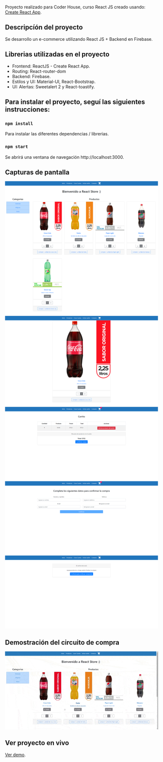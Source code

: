 Proyecto realizado para Coder House, curso React JS creado usando: [Create React App](https://github.com/facebook/create-react-app).

## Descripcíón del proyecto
Se desarrollo un e-commerce utilizando React JS + Backend en Firebase.

## Librerias utilizadas en el proyecto
- Frontend: ReactJS - Create React App.
- Routing: React-router-dom
- Backend: Firebase.
- Estilos y UI: Material-UI, React-Bootstrap.
- UI: Alertas: Sweetalert 2 y React-toastify.

## Para instalar el proyecto, seguí las siguientes instrucciones:

### `npm install`
Para instalar las diferentes dependencias / librerias.<br />

### `npm start`
Se abrirá una ventana de navegación http://localhost:3000.

## Capturas de pantalla
![image1](https://raw.githubusercontent.com/dacapdevila/react-ecommerce-project/master/src/assets/react_inicio.png)
![image2](https://raw.githubusercontent.com/dacapdevila/react-ecommerce-project/master/src/assets/react_producto_detalle.png)
![image3](https://raw.githubusercontent.com/dacapdevila/react-ecommerce-project/master/src/assets/react_carrito_con_productos.png)
![image4](https://raw.githubusercontent.com/dacapdevila/react-ecommerce-project/master/src/assets/react_confirmar_compra.png)
![image5](https://raw.githubusercontent.com/dacapdevila/react-ecommerce-project/master/src/assets/react_carrito_sin_productos.png)

## Demostración del circuito de compra
![image4](https://raw.githubusercontent.com/dacapdevila/react-ecommerce-project/master/src/assets/circuito_compra.gif)

## Ver proyecto en vivo
[Ver demo](https://react-ecommerce-project-deu49.ondigitalocean.app/).

